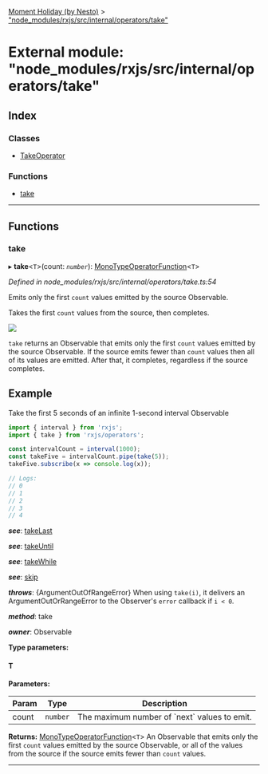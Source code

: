 [Moment Holiday (by Nesto)](../README.md) > ["node_modules/rxjs/src/internal/operators/take"](../modules/_node_modules_rxjs_src_internal_operators_take_.md)

# External module: "node_modules/rxjs/src/internal/operators/take"

## Index

### Classes

* [TakeOperator](../classes/_node_modules_rxjs_src_internal_operators_take_.takeoperator.md)

### Functions

* [take](_node_modules_rxjs_src_internal_operators_take_.md#take)

---

## Functions

<a id="take"></a>

###  take

▸ **take**<`T`>(count: *`number`*): [MonoTypeOperatorFunction](../interfaces/_node_modules_rxjs_src_internal_types_.monotypeoperatorfunction.md)<`T`>

*Defined in node_modules/rxjs/src/internal/operators/take.ts:54*

Emits only the first `count` values emitted by the source Observable.

Takes the first `count` values from the source, then completes.

![](take.png)

`take` returns an Observable that emits only the first `count` values emitted by the source Observable. If the source emits fewer than `count` values then all of its values are emitted. After that, it completes, regardless if the source completes.

Example
-------

Take the first 5 seconds of an infinite 1-second interval Observable

```javascript
import { interval } from 'rxjs';
import { take } from 'rxjs/operators';

const intervalCount = interval(1000);
const takeFive = intervalCount.pipe(take(5));
takeFive.subscribe(x => console.log(x));

// Logs:
// 0
// 1
// 2
// 3
// 4
```
*__see__*: [takeLast](_node_modules_rxjs_src_internal_operators_takelast_.md#takelast)

*__see__*: [takeUntil](_node_modules_rxjs_src_internal_operators_takeuntil_.md#takeuntil)

*__see__*: [takeWhile](_node_modules_rxjs_src_internal_operators_takewhile_.md#takewhile)

*__see__*: [skip](_node_modules_rxjs_src_internal_operators_skip_.md#skip)

*__throws__*: {ArgumentOutOfRangeError} When using `take(i)`, it delivers an ArgumentOutOrRangeError to the Observer's `error` callback if `i < 0`.

*__method__*: take

*__owner__*: Observable

**Type parameters:**

#### T 
**Parameters:**

| Param | Type | Description |
| ------ | ------ | ------ |
| count | `number` |  The maximum number of \`next\` values to emit. |

**Returns:** [MonoTypeOperatorFunction](../interfaces/_node_modules_rxjs_src_internal_types_.monotypeoperatorfunction.md)<`T`>
An Observable that emits only the first `count`
values emitted by the source Observable, or all of the values from the source
if the source emits fewer than `count` values.

___

